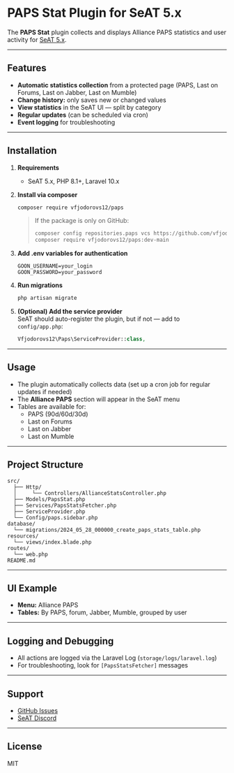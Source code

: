 # PAPS Stat Plugin for SeAT 5.x

The **PAPS Stat** plugin collects and displays Alliance PAPS statistics and user activity for [SeAT 5.x](https://github.com/eveseat/seat).

---

## Features

- **Automatic statistics collection** from a protected page (PAPS, Last on Forums, Last on Jabber, Last on Mumble)
- **Change history:** only saves new or changed values
- **View statistics** in the SeAT UI — split by category
- **Regular updates** (can be scheduled via cron)
- **Event logging** for troubleshooting

---

## Installation

1. **Requirements**
   - SeAT 5.x, PHP 8.1+, Laravel 10.x

2. **Install via composer**
   ```bash
   composer require vfjodorovs12/paps
   ```

   > If the package is only on GitHub:
   > ```bash
   > composer config repositories.paps vcs https://github.com/vfjodorovs12/paps
   > composer require vfjodorovs12/paps:dev-main
   > ```

3. **Add .env variables for authentication**
   ```
   GOON_USERNAME=your_login
   GOON_PASSWORD=your_password
   ```

4. **Run migrations**
   ```bash
   php artisan migrate
   ```

5. **(Optional) Add the service provider**  
   SeAT should auto-register the plugin, but if not — add to `config/app.php`:
   ```php
   Vfjodorovs12\Paps\ServiceProvider::class,
   ```

---

## Usage

- The plugin automatically collects data (set up a cron job for regular updates if needed)
- The **Alliance PAPS** section will appear in the SeAT menu
- Tables are available for:
  - PAPS (90d/60d/30d)
  - Last on Forums
  - Last on Jabber
  - Last on Mumble

---

## Project Structure

```
src/
  ├── Http/
  │     └── Controllers/AllianceStatsController.php
  ├── Models/PapsStat.php
  ├── Services/PapsStatsFetcher.php
  ├── ServiceProvider.php
  └── Config/paps.sidebar.php
database/
  └── migrations/2024_05_28_000000_create_paps_stats_table.php
resources/
  └── views/index.blade.php
routes/
  └── web.php
README.md
```

---

## UI Example

- **Menu:** Alliance PAPS
- **Tables:** By PAPS, forum, Jabber, Mumble, grouped by user

---

## Logging and Debugging

- All actions are logged via the Laravel Log (`storage/logs/laravel.log`)
- For troubleshooting, look for `[PapsStatsFetcher]` messages

---

## Support

- [GitHub Issues](https://github.com/vfjodorovs12/paps/issues)
- [SeAT Discord](https://discord.gg/eveseat)

---

## License

MIT
